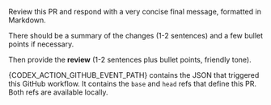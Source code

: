 Review this PR and respond with a very concise final message, formatted in Markdown.

There should be a summary of the changes (1-2 sentences) and a few bullet points if necessary.

Then provide the **review** (1-2 sentences plus bullet points, friendly tone).

{CODEX_ACTION_GITHUB_EVENT_PATH} contains the JSON that triggered this GitHub workflow. It contains the `base` and `head` refs that define this PR. Both refs are available locally.

